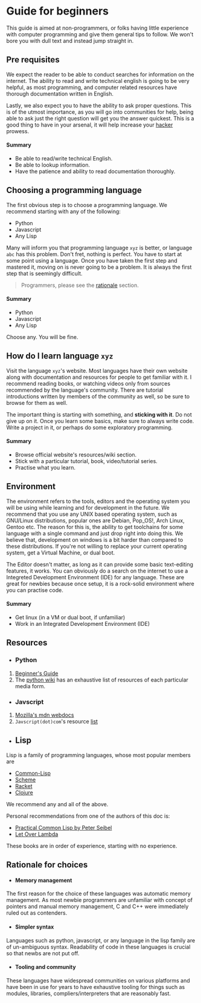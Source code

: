 # Guide for beginners

This guide is aimed at non-programmers, or folks having little experience with computer programming
and give them general tips to follow. We won't bore you with dull text and instead jump straight in.

## Pre requisites
We expect the reader to be able to conduct searches for information on the internet. The ability to
read and write technical english is going to be very helpful, as most programming, and computer related
resources have thorough documentation written in English. 

Lastly, we also expect you to have the ability to ask proper questions. This is of the utmost importance,
as you will go into communities for help, being able to ask just the right question will get you the answer
quickest. This is a good thing to have in your arsenal, it will help increase your [hacker](https://en.wikipedia.org/wiki/Hacker_ethic) prowess.

#### Summary
- Be able to read/write technical English.
- Be able to lookup information.
- Have the patience and ability to read documentation thoroughly.

## Choosing a programming language
The first obvious step is to choose a programming language. We recommend starting with any of the following:

- Python
- Javascript
- Any Lisp

Many will inform you that programming language `xyz` is better, or language `abc` has this problem.
Don't fret, nothing is perfect. You have to start at some point using a language. Once you have 
taken the first step and mastered it, moving on is never going to be a problem. It is always the
first step that is seemingly difficult.

> Programmers, please see the [rationale](#rationale-for-choices) section.

#### Summary
- Python
- Javascript
- Any Lisp

Choose any. You will be fine.

## How do I learn language `xyz`
Visit the language `xyz`'s website. Most languages have their own website along with documentation
and resources for people to get familiar with it. I recommend reading books, or watching videos
only from sources recommended by the language's community. There are tutorial introductions
written by members of the community as well, so be sure to browse for them as well. 

The important thing is starting with something, and **sticking with it**. Do not give up on it.
Once you learn some basics, make sure to always write code. Write a project in it, or perhaps
do some exploratory programming.

#### Summary
- Browse official website's resources/wiki section.
- Stick with a particular tutorial, book, video/tutorial series.
- Practise what you learn.

## Environment
The environment refers to the tools, editors and the operating system you will be using while learning
and for development in the future. We recommend that you use any UNIX based operating system, such as
GNU/Linux distributions, popular ones are Debian, Pop_OS!, Arch Linux, Gentoo etc.
The reason for this is, the ability to get toolchains for some language with a single command and just
drop right into doing this. We believe that, development on windows is a bit harder than compared to these
distributions. If you're not willing to replace your current operating system, get a Virtual Machine, or dual
boot.

The Editor doesn't matter, as long as it can provide some basic text-editing features, it works. You can obviously
do a search on the internet to use a Integreted Development Environment (IDE) for any language. These are great
for newbies because once setup, it is a rock-solid environment where you can practise code.

#### Summary
- Get linux (in a VM or dual boot, if unfamiliar)
- Work in an Integrated Development Environment (IDE)

## Resources

- ### Python
1. [Beginner's Guide](https://www.python.org/about/gettingstarted/)
2. The [python wiki](https://wiki.python.org/moin/BeginnersGuide/NonProgrammers) has an exhaustive list of resources of each particular media form.

- ### Javscript
1. [Mozilla's mdn webdocs](https://developer.mozilla.org/en-US/docs/Web/javascript)
2. `Javscript(dot)com`'s resource [list](https://www.javascript.com/resources)

- ## Lisp
Lisp is a family of programming languages, whose most popular members are
- [Common-Lisp](https://common-lisp.net/)
- [Scheme](https://www.scheme.org/)
- [Racket](https://racket-lang.org/)
- [Clojure](https://clojure.org/index)

We recommend any and all of the above. 

Personal recommendations from one of the authors of this doc is:
- [Practical Common Lisp by Peter Seibel](https://gigamonkeys.com/book/)
- [Let Over Lambda](https://letoverlambda.com/)

These books are in order of experience, starting with no experience.

## Rationale for choices

- #### Memory management
The first reason for the choice of these languages was automatic memory management. As most newbie programmers
are unfamiliar with concept of pointers and manual memory management, C and C++ were immediately ruled out
as contenders.

- #### Simpler syntax
Languages such as python, javascript, or any language in the lisp family are of un-ambiguous syntax.
Readability of code in these languages is crucial so that newbs are not put off.

- #### Tooling and community
These languages have widespread communities on various platforms and have been in use for years to have
exhaustive tooling for things such as modules, libraries, compliers/interpreters that are reasonably fast.